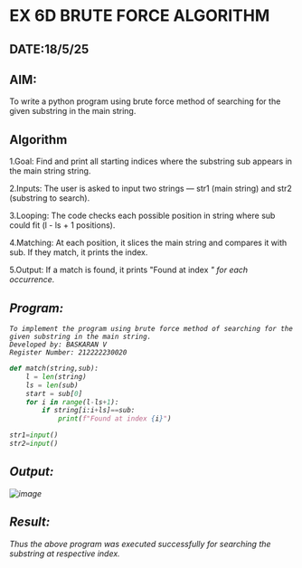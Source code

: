 # EX 6D BRUTE FORCE ALGORITHM
## DATE:18/5/25
## AIM:
To write a python program using brute force method of searching for the given substring in the main string.




## Algorithm
1.Goal: Find and print all starting indices where the substring sub appears in the main string string.

2.Inputs: The user is asked to input two strings — str1 (main string) and str2 (substring to search).

3.Looping: The code checks each possible position in string where sub could fit (l - ls + 1 positions).

4.Matching: At each position, it slices the main string and compares it with sub. If they match, it prints the index.

5.Output: If a match is found, it prints "Found at index <i>" for each occurrence.

## Program:
```
To implement the program using brute force method of searching for the given substring in the main string.
Developed by: BASKARAN V
Register Number: 212222230020
```

```python
def match(string,sub):
    l = len(string)
    ls = len(sub)
    start = sub[0]
    for i in range(l-ls+1):
        if string[i:i+ls]==sub:
            print(f"Found at index {i}")

str1=input()
str2=input()
```

## Output:

![image](https://github.com/user-attachments/assets/88091181-1762-4c24-bddd-6f7784c04466)


## Result:
Thus the above program was executed successfully for searching the substring at respective index.
